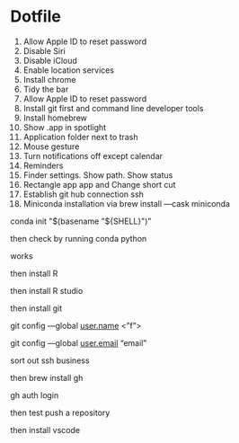 # Dotfile

1. Allow Apple ID to reset password 
2. Disable Siri 
3. Disable iCloud 
4. Enable location services 
5. Install chrome
6. Tidy the bar 
7. Allow Apple ID to reset password 
8. Install git first and command line developer tools 
9. Install homebrew
10. Show .app in spotlight 
11. Application folder next to trash 
12. Mouse gesture 
13. Turn notifications off except calendar 
14. Reminders 
15. Finder settings. Show path. Show status 
16. Rectangle app app and Change short cut 
17. Establish git hub connection ssh 
18. Miniconda installation via brew install —cask miniconda

conda init "$(basename "${SHELL}")”

then check by running conda python 

works

then install R 

then install R studio

then install git

git config —global [user.name](http://user.name) <”f”>

git config —global [user.email](http://user.email) “email”

sort out ssh business

then brew install gh

gh auth login

then test push a repository

then install vscode